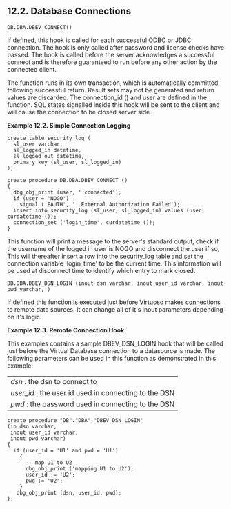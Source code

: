 <div>

<div>

<div>

<div>

## 12.2. Database Connections

</div>

</div>

</div>

`DB.DBA.DBEV_CONNECT()`

If defined, this hook is called for each successful ODBC or JDBC
connection. The hook is only called after password and license checks
have passed. The hook is called before the server acknowledges a
successful connect and is therefore guaranteed to run before any other
action by the connected client.

The function runs in its own transaction, which is automatically
committed following successful return. Result sets may not be generated
and return values are discarded. The connection_id () and user are
defined in the function. SQL states signalled inside this hook will be
sent to the client and will cause the connection to be closed server
side.

<div>

**Example 12.2. Simple Connection Logging**

<div>

``` programlisting
create table security_log (
  sl_user varchar,
  sl_logged_in datetime,
  sl_logged_out datetime,
  primary key (sl_user, sl_logged_in)
);
```

``` programlisting
create procedure DB.DBA.DBEV_CONNECT ()
{
  dbg_obj_print (user, ' connected');
  if (user = 'NOGO')
    signal ('EAUTH', '  External Authorization Failed');
  insert into security_log (sl_user, sl_logged_in) values (user, curdatetime ());
  connection_set ('login_time', curdatetime ());
}
```

This function will print a message to the server's standard output,
check if the username of the logged in user is NOGO and disconnect the
user if so, This will thereafter insert a row into the security_log
table and set the connection variable 'login_time' to be the current
time. This information will be used at disconnect time to identify which
entry to mark closed.

</div>

</div>

  

`DB.DBA.DBEV_DSN_LOGIN (inout dsn varchar, inout user_id varchar, inout pwd varchar, ) `

If defined this function is executed just before Virtuoso makes
connections to remote data sources. It can change all of it's inout
parameters depending on it's logic.

<div>

**Example 12.3. Remote Connection Hook**

<div>

This examples contains a sample DBEV_DSN_LOGIN hook that will be called
just before the Virtual Database connection to a datasource is made. The
following parameters can be used in this function as demonstrated in
this example:

|                                                                                     |
|-------------------------------------------------------------------------------------|
| <span class="emphasis">*dsn*</span> : the dsn to connect to                         |
| <span class="emphasis">*user_id*</span> : the user id used in connecting to the DSN |
| <span class="emphasis">*pwd*</span> : the password used in connecting to the DSN    |

``` programlisting
create procedure "DB"."DBA"."DBEV_DSN_LOGIN"
(in dsn varchar,
 inout user_id varchar,
 inout pwd varchar)
{
  if (user_id = 'U1' and pwd = 'U1')
    {
      -- map U1 to U2
      dbg_obj_print ('mapping U1 to U2');
      user_id := 'U2';
      pwd := 'U2';
    }
   dbg_obj_print (dsn, user_id, pwd);
};
```

</div>

</div>

  

</div>
